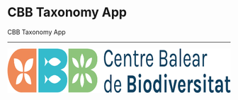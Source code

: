 # CBB Taxonomy App
CBB Taxonomy App

<hr>

<img src="https://github.com/centrebalearbiodiversitat/CBB_dataAnalysis/blob/main/logo-cbb.png" height="100">


